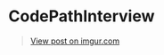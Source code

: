 # CodePathInterview

<blockquote class="imgur-embed-pub" lang="en" data-id="PFX8qsP"><a href="//imgur.com/PFX8qsP">View post on imgur.com</a></blockquote>

